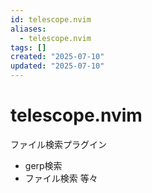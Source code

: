 ```yaml
---
id: telescope.nvim
aliases:
  - telescope.nvim
tags: []
created: "2025-07-10"
updated: "2025-07-10"
---
```


# telescope.nvim
ファイル検索プラグイン
- gerp検索
- ファイル検索
等々
